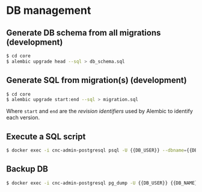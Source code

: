 # DB management

## Generate DB schema from all migrations (development)

```bash
$ cd core
$ alembic upgrade head --sql > db_schema.sql
```

## Generate SQL from migration(s) (development)

```bash
$ cd core
$ alembic upgrade start:end --sql > migration.sql
```

Where `start` and `end` are the _revision identifiers_ used by Alembic to identify each version.

## Execute a SQL script

```bash
$ docker exec -i cnc-admin-postgresql psql -U {{DB_USER}} --dbname={{DB_NAME}} < /path/to/script.sql
```

## Backup DB

```bash
$ docker exec -i cnc-admin-postgresql pg_dump -U {{DB_USER}} {{DB_NAME}} > /path/to/db_schema.sql
```
